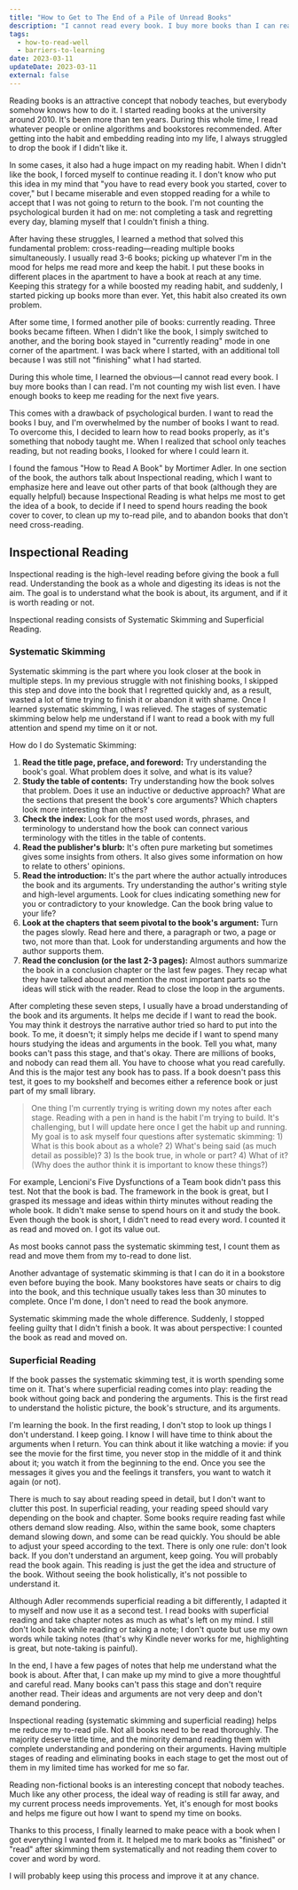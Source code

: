 ```yaml
---
title: "How to Get to The End of a Pile of Unread Books"
description: "I cannot read every book. I buy more books than I can read. I'm not counting my wish list even. I have enough books to keep me reading for the next five years. But how do I get to the end of this pile?"
tags:
  - how-to-read-well
  - barriers-to-learning
date: 2023-03-11
updateDate: 2023-03-11
external: false
---
```


Reading books is an attractive concept that nobody teaches, but everybody somehow knows how to do it. I started reading books at the university around 2010. It's been more than ten years. During this whole time, I read whatever people or online algorithms and bookstores recommended. After getting into the habit and embedding reading into my life, I always struggled to drop the book if I didn't like it.

In some cases, it also had a huge impact on my reading habit. When I didn't like the book, I forced myself to continue reading it. I don't know who put this idea in my mind that "you have to read every book you started, cover to cover," but I became miserable and even stopped reading for a while to accept that I was not going to return to the book. I'm not counting the psychological burden it had on me: not completing a task and regretting every day, blaming myself that I couldn't finish a thing.

After having these struggles, I learned a method that solved this fundamental problem: cross-reading—reading multiple books simultaneously. I usually read 3-6 books; picking up whatever I'm in the mood for helps me read more and keep the habit. I put these books in different places in the apartment to have a book at reach at any time. Keeping this strategy for a while boosted my reading habit, and suddenly, I started picking up books more than ever. Yet, this habit also created its own problem.

After some time, I formed another pile of books: currently reading. Three books became fifteen. When I didn't like the book, I simply switched to another, and the boring book stayed in "currently reading" mode in one corner of the apartment. I was back where I started, with an additional toll because I was still not "finishing" what I had started.

During this whole time, I learned the obvious—I cannot read every book. I buy more books than I can read. I'm not counting my wish list even. I have enough books to keep me reading for the next five years.

This comes with a drawback of psychological burden. I want to read the books I buy, and I'm overwhelmed by the number of books I want to read. To overcome this, I decided to learn how to read books properly, as it's something that nobody taught me. When I realized that school only teaches reading, but not reading books, I looked for where I could learn it.

I found the famous "How to Read A Book" by Mortimer Adler. In one section of the book, the authors talk about Inspectional reading, which I want to emphasize here and leave out other parts of that book (although they are equally helpful) because Inspectional Reading is what helps me most to get the idea of a book, to decide if I need to spend hours reading the book cover to cover, to clean up my to-read pile, and to abandon books that don't need cross-reading.

## Inspectional Reading

Inspectional reading is the high-level reading before giving the book a full read. Understanding the book as a whole and digesting its ideas is not the aim. The goal is to understand what the book is about, its argument, and if it is worth reading or not.

Inspectional reading consists of Systematic Skimming and Superficial Reading.

### Systematic Skimming

Systematic skimming is the part where you look closer at the book in multiple steps. In my previous struggle with not finishing books, I skipped this step and dove into the book that I regretted quickly and, as a result, wasted a lot of time trying to finish it or abandon it with shame. Once I learned systematic skimming, I was relieved. The stages of systematic skimming below help me understand if I want to read a book with my full attention and spend my time on it or not.

How do I do Systematic Skimming:

1. **Read the title page, preface, and foreword:** Try understanding the book's goal. What problem does it solve, and what is its value?
2. **Study the table of contents:** Try understanding how the book solves that problem. Does it use an inductive or deductive approach? What are the sections that present the book's core arguments? Which chapters look more interesting than others?
3. **Check the index:** Look for the most used words, phrases, and terminology to understand how the book can connect various terminology with the titles in the table of contents.
4. **Read the publisher's blurb:** It's often pure marketing but sometimes gives some insights from others. It also gives some information on how to relate to others' opinions.
5. **Read the introduction:** It's the part where the author actually introduces the book and its arguments. Try understanding the author's writing style and high-level arguments. Look for clues indicating something new for you or contradictory to your knowledge. Can the book bring value to your life?
6. **Look at the chapters that seem pivotal to the book's argument:** Turn the pages slowly. Read here and there, a paragraph or two, a page or two, not more than that. Look for understanding arguments and how the author supports them.
7. **Read the conclusion (or the last 2-3 pages):** Almost authors summarize the book in a conclusion chapter or the last few pages. They recap what they have talked about and mention the most important parts so the ideas will stick with the reader. Read to close the loop in the arguments.

After completing these seven steps, I usually have a broad understanding of the book and its arguments. It helps me decide if I want to read the book. You may think it destroys the narrative author tried so hard to put into the book. To me, it doesn't; it simply helps me decide if I want to spend many hours studying the ideas and arguments in the book. Tell you what, many books can't pass this stage, and that's okay. There are millions of books, and nobody can read them all. You have to choose what you read carefully. And this is the major test any book has to pass. If a book doesn't pass this test, it goes to my bookshelf and becomes either a reference book or just part of my small library.

> One thing I'm currently trying is writing down my notes after each stage. Reading with a pen in hand is the habit I'm trying to build. It's challenging, but I will update here once I get the habit up and running. My goal is to ask myself four questions after systematic skimming: 1) What is this book about as a whole? 2) What's being said (as much detail as possible)? 3) Is the book true, in whole or part? 4) What of it? (Why does the author think it is important to know these things?)

For example, Lencioni's Five Dysfunctions of a Team book didn't pass this test. Not that the book is bad. The framework in the book is great, but I grasped its message and ideas within thirty minutes without reading the whole book. It didn't make sense to spend hours on it and study the book. Even though the book is short, I didn't need to read every word. I counted it as read and moved on. I got its value out.

As most books cannot pass the systematic skimming test, I count them as read and move them from my to-read to done list.

Another advantage of systematic skimming is that I can do it in a bookstore even before buying the book. Many bookstores have seats or chairs to dig into the book, and this technique usually takes less than 30 minutes to complete. Once I'm done, I don't need to read the book anymore.

Systematic skimming made the whole difference. Suddenly, I stopped feeling guilty that I didn't finish a book. It was about perspective: I counted the book as read and moved on.

### Superficial Reading

If the book passes the systematic skimming test, it is worth spending some time on it. That's where superficial reading comes into play: reading the book without going back and pondering the arguments. This is the first read to understand the holistic picture, the book's structure, and its arguments.

I'm learning the book. In the first reading, I don't stop to look up things I don't understand. I keep going. I know I will have time to think about the arguments when I return. You can think about it like watching a movie: if you see the movie for the first time, you never stop in the middle of it and think about it; you watch it from the beginning to the end. Once you see the messages it gives you and the feelings it transfers, you want to watch it again (or not).

There is much to say about reading speed in detail, but I don't want to clutter this post. In superficial reading, your reading speed should vary depending on the book and chapter. Some books require reading fast while others demand slow reading. Also, within the same book, some chapters demand slowing down, and some can be read quickly. You should be able to adjust your speed according to the text. There is only one rule: don't look back. If you don't understand an argument, keep going. You will probably read the book again. This reading is just the get the idea and structure of the book. Without seeing the book holistically, it's not possible to understand it.

Although Adler recommends superficial reading a bit differently, I adapted it to myself and now use it as a second test. I read books with superficial reading and take chapter notes as much as what's left on my mind. I still don't look back while reading or taking a note; I don't quote but use my own words while taking notes (that's why Kindle never works for me, highlighting is great, but note-taking is painful).

In the end, I have a few pages of notes that help me understand what the book is about. After that, I can make up my mind to give a more thoughtful and careful read. Many books can't pass this stage and don't require another read. Their ideas and arguments are not very deep and don't demand pondering.

Inspectional reading (systematic skimming and superficial reading) helps me reduce my to-read pile. Not all books need to be read thoroughly. The majority deserve little time, and the minority demand reading them with complete understanding and pondering on their arguments. Having multiple stages of reading and eliminating books in each stage to get the most out of them in my limited time has worked for me so far.

Reading non-fictional books is an interesting concept that nobody teaches. Much like any other process, the ideal way of reading is still far away, and my current process needs improvements. Yet, it's enough for most books and helps me figure out how I want to spend my time on books.

Thanks to this process, I finally learned to make peace with a book when I got everything I wanted from it. It helped me to mark books as "finished" or "read" after skimming them systematically and not reading them cover to cover and word by word.

I will probably keep using this process and improve it at any chance.
